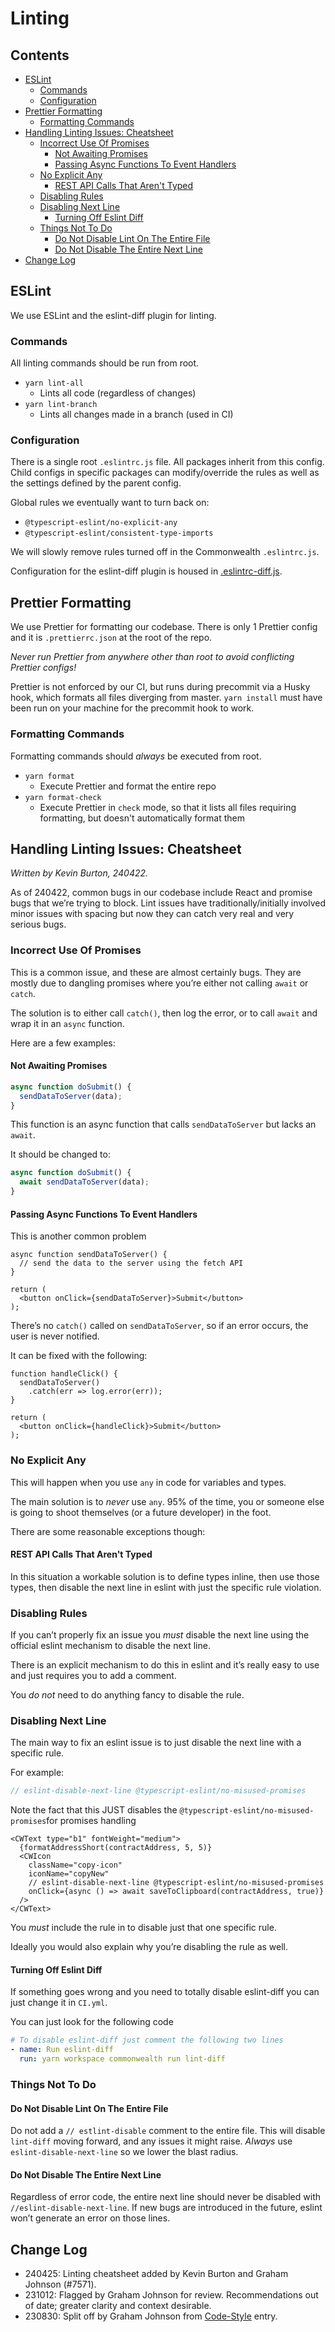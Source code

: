 # Linting

## Contents

- [ESLint](#eslint)
  * [Commands](#commands)
  * [Configuration](#configuration)
- [Prettier Formatting](#prettier-formatting)
  * [Formatting Commands](#formatting-commands)
- [Handling Linting Issues: Cheatsheet](#handling-linting-issues-cheatsheet)
  * [Incorrect Use Of Promises](#incorrect-use-of-promises)
    + [Not Awaiting Promises](#not-awaiting-promises)
    + [Passing Async Functions To Event Handlers](#passing-async-functions-to-event-handlers)
  * [No Explicit Any](#no-explicit-any)
    + [REST API Calls That Aren't Typed](#rest-api-calls-that-arent-typed)
  * [Disabling Rules](#disabling-rules)
  * [Disabling Next Line](#disabling-next-line)
    + [Turning Off Eslint Diff](#turning-off-eslint-diff)
  * [Things Not To Do](#things-not-to-do)
    + [Do Not Disable Lint On The Entire File](#do-not-disable-lint-on-the-entire-file)
    + [Do Not Disable The Entire Next Line](#do-not-disable-the-entire-next-line)
- [Change Log](#change-log)

## ESLint

We use ESLint and the eslint-diff plugin for linting.

### Commands

All linting commands should be run from root.

- `yarn lint-all`
  - Lints all code (regardless of changes)
- `yarn lint-branch`
  - Lints all changes made in a branch (used in CI)

### Configuration

There is a single root `.eslintrc.js` file. All packages inherit from this config. Child configs in specific packages can modify/override the rules as well as the settings defined by the parent config.

Global rules we eventually want to turn back on:

- `@typescript-eslint/no-explicit-any`
- `@typescript-eslint/consistent-type-imports`

We will slowly remove rules turned off in the Commonwealth `.eslintrc.js`.

Configuration for the eslint-diff plugin is housed in [.eslintrc-diff.js](../packages/commonwealth/.eslintrc-diff.js).

## Prettier Formatting

We use Prettier for formatting our codebase. There is only 1 Prettier config and it is `.prettierrc.json` at the root of the repo.

*Never run Prettier from anywhere other than root to avoid conflicting Prettier configs!*

Prettier is not enforced by our CI, but runs during precommit via a Husky hook, which formats all files diverging from master. `yarn install` must have been run on your machine for the precommit hook to work.

### Formatting Commands

Formatting commands should *always* be executed from root.

- `yarn format`
  - Execute Prettier and format the entire repo
- `yarn format-check`
  - Execute Prettier in `check` mode, so that it lists all files requiring formatting, but doesn't automatically format them

## Handling Linting Issues: Cheatsheet

*Written by Kevin Burton, 240422.*

As of 240422, common bugs in our codebase include React and promise bugs that we’re trying to block. Lint issues have traditionally/initially involved minor issues with spacing but now they can catch very real and very serious bugs.

### Incorrect Use Of Promises

This is a common issue, and these are almost certainly bugs. They are mostly due to dangling promises where you’re either not calling `await` or `catch`.

The solution is to either call `catch()`, then log the error, or to call `await` and wrap it in an `async` function.  

Here are a few examples:

#### Not Awaiting Promises

```ts
async function doSubmit() {
  sendDataToServer(data);
}
```

This function is an async function that calls `sendDataToServer` but lacks an `await`.

It should be changed to:

```ts
async function doSubmit() {
  await sendDataToServer(data);
}
```

#### Passing Async Functions To Event Handlers

This is another common problem

```tsx
async function sendDataToServer() {
  // send the data to the server using the fetch API
}

return (
  <button onClick={sendDataToServer}>Submit</button> 
);
```

There’s no `catch()` called on `sendDataToServer`, so if an error occurs, the user is never notified.

It can be fixed with the following:

```tsx
function handleClick() {
  sendDataToServer()
    .catch(err => log.error(err));
}

return (
  <button onClick={handleClick}>Submit</button> 
);
```

### No Explicit Any

This will happen when you use `any` in code for variables and types.

The main solution is to *never* use `any`. 95% of the time, you or someone else is going to shoot themselves (or a future developer) in the foot.

There are some reasonable exceptions though:

#### REST API Calls That Aren't Typed

In this situation a workable solution is to define types inline, then use those types, then disable the next line in eslint with just the specific rule violation.

### Disabling Rules

If you can’t properly fix an issue you *must* disable the next line using the official eslint mechanism to disable the next line.

There is an explicit mechanism to do this in eslint and it’s really easy to use and just requires you to add a comment.

You *do not* need to do anything fancy to disable the rule.

### Disabling Next Line

The main way to fix an eslint issue is to just disable the next line with a specific rule.

For example:

```ts
// eslint-disable-next-line @typescript-eslint/no-misused-promises
```

Note the fact that this JUST disables the `@typescript-eslint/no-misused-promises`for promises handling

```tsx
<CWText type="b1" fontWeight="medium">
  {formatAddressShort(contractAddress, 5, 5)}
  <CWIcon
    className="copy-icon"
    iconName="copyNew"
    // eslint-disable-next-line @typescript-eslint/no-misused-promises
    onClick={async () => await saveToClipboard(contractAddress, true)}
  />
</CWText>
```

You *must* include the rule in to disable just that one specific rule.

Ideally you would also explain why you’re disabling the rule as well.

#### Turning Off Eslint Diff

If something goes wrong and you need to totally disable eslint-diff you can just change it in `CI.yml`.

You can just look for the following code

```yml
# To disable eslint-diff just comment the following two lines
- name: Run eslint-diff
  run: yarn workspace commonwealth run lint-diff
```

### Things Not To Do

#### Do Not Disable Lint On The Entire File

Do not add a `// estlint-disable` comment to the entire file. This will disable `lint-diff` moving forward, and any issues it might raise. *Always* use `eslint-disable-next-line` so we lower the blast radius.  

#### Do Not Disable The Entire Next Line

Regardless of error code, the entire next line should never be disabled with `//eslint-disable-next-line`. If new bugs are introduced in the future, eslint won’t generate an error on those lines.  

## Change Log

- 240425: Linting cheatsheet added by Kevin Burton and Graham Johnson (#7571).
- 231012: Flagged by Graham Johnson for review. Recommendations out of date; greater clarity and context desirable.
- 230830: Split off by Graham Johnson from [Code-Style](./Code-Style.md) entry.
